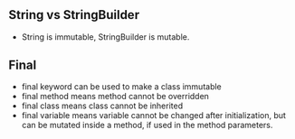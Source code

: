 # 
## String vs StringBuilder
- String is immutable, StringBuilder is mutable. 
## Final
- final keyword can be used to make a class immutable
- final method means method cannot be overridden
- final class means class cannot be inherited
- final variable means variable cannot be changed after initialization, but can be mutated inside a method, if used in the method parameters.

##

